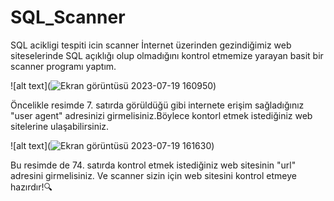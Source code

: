 # SQL_Scanner
SQL acikligi tespiti icin scanner
İnternet üzerinden gezindiğimiz web siteselerinde SQL açıklığı olup olmadığını kontrol etmemize yarayan basit bir scanner programı yaptım.

![alt text](![Ekran görüntüsü 2023-07-19 160950](https://github.com/karaozan09/SQL_Scanner/assets/95549258/86a41e26-f84a-4028-933e-a56c57e5b6d7))

Öncelikle resimde 7. satırda görüldüğü gibi internete erişim sağladığınız "user agent" adresinizi girmelisiniz.Böylece kontorl etmek istediğiniz web sitelerine ulaşabilirsiniz.

![alt text](![Ekran görüntüsü 2023-07-19 161630](https://github.com/karaozan09/SQL_Scanner/assets/95549258/5154d885-29fe-4afe-8418-f8c6313c5663))

Bu resimde de 74. satırda kontrol etmek istediğiniz web sitesinin "url" adresini girmelisiniz. Ve scanner sizin için web sitesini kontrol etmeye hazırdır!🔍


